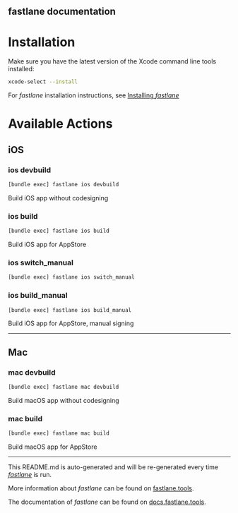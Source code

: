 fastlane documentation
----

# Installation

Make sure you have the latest version of the Xcode command line tools installed:

```sh
xcode-select --install
```

For _fastlane_ installation instructions, see [Installing _fastlane_](https://docs.fastlane.tools/#installing-fastlane)

# Available Actions

## iOS

### ios devbuild

```sh
[bundle exec] fastlane ios devbuild
```

Build iOS app without codesigning

### ios build

```sh
[bundle exec] fastlane ios build
```

Build iOS app for AppStore

### ios switch_manual

```sh
[bundle exec] fastlane ios switch_manual
```



### ios build_manual

```sh
[bundle exec] fastlane ios build_manual
```

Build iOS app for AppStore, manual signing

----


## Mac

### mac devbuild

```sh
[bundle exec] fastlane mac devbuild
```

Build macOS app without codesigning

### mac build

```sh
[bundle exec] fastlane mac build
```

Build macOS app for AppStore

----

This README.md is auto-generated and will be re-generated every time [_fastlane_](https://fastlane.tools) is run.

More information about _fastlane_ can be found on [fastlane.tools](https://fastlane.tools).

The documentation of _fastlane_ can be found on [docs.fastlane.tools](https://docs.fastlane.tools).
